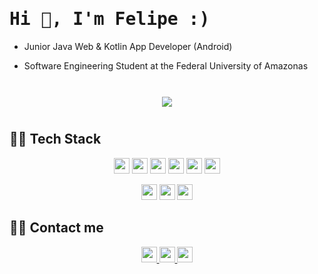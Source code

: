 <h1 align="left"> <samp> Hi 👋, I'm Felipe :)<br/> </h1> 
  
<!-- <p align="center"> 
I am a student of Software Engineering at the Federal University of Amazonas in Brazil, where I am a Junior Fellow in Research Initiation in the area of Data Science and Machine Learning. As an academic and future technology professional, I seek to improve my skills as a data scientist to contribute to DS communities. I'm passionate about technology also develop native Android apps using Kotlin
</p> -->
  
- Junior Java Web & Kotlin App Developer (Android)
<!-- Junior Researcher in Data Sciences at Samsung UFAM Project for Education and Research - SUPER -->
- Software Engineering Student at the Federal University of Amazonas
</br>
  
<div id="main" align="center">
    <img 
        src="https://github-readme-stats.vercel.app/api?username=assuncaofelipe&hide=stars,contribs&count_private=true&show_icons=true"
        style="height: auto; margin-left: 20px; margin-right: 20px; padding: 10px;"/>
</div>

## 👨‍💻 Tech Stack

<p align="center">
  <img src="https://img.shields.io/badge/Python-3766AB?style=flat-square&logo=Python&logoColor=white" height="25"/></a> 
  <img src="https://img.shields.io/badge/C-A8B9CC?style=flat-square&logo=C&logoColor=white" height="25"/></a>
  <img src="https://img.shields.io/badge/Java-E4405F?style=flat-square&logo=Java&logoColor=white" height="25"/></a> 
  <img src="https://img.shields.io/badge/Kotlin-0095D5?style=flat-square&logo=kotlin&logoColor=white" height="25"/>
  <img src="https://img.shields.io/badge/HTML-E34F26?style=flat-square&logo=html5&logoColor=white" height="25"/>
  <img src="https://img.shields.io/badge/CSS-1572B6?style=flat-square&logo=css3&logoColor=white" height="25"/>
</p>

<p align="center">
  <img src="https://img.shields.io/badge/Android-3DDC84?style=flat-square&logo=android&logoColor=white" height="25"/>
<!--  <img src="https://img.shields.io/badge/Spring-6DB33F?style=flat-square&logo=Spring&logoColor=white" height="25"/>
  <img src="https://img.shields.io/badge/JSP-007396?style=flat-square&logo=java&logoColor=white" height="25"/> -->
  <img src="https://img.shields.io/badge/Django-092E20?style=flat-square&logo=Django&logoColor=white" height="25"/></a> 
  <img src="https://img.shields.io/badge/Mysql-E6B91E?style=flat-square&logo=MySql&logoColor=white" height="25"/> 
</p>

<!--
<p align="center">
    <img src="https://img.shields.io/badge/OracleDB-F80000?style=flat-square&logo=oracle&logoColor=white"/>
    <img src="https://img.shields.io/badge/aws-333664?style=flat-square&logo=amazon-aws&logoColor=white"/>
</p>
-->

<!-- BANNER --> 
<!-- <img align='right' src="https://raw.githubusercontent.com/assuncaofelipe/assuncaofelipe/main/images/capas/capa2.png" width="360"> -->

## 🙋‍♂️ Contact me   
<p align="center">
  <a href="https://www.linkedin.com/in/assuncao-felipe/" target="_blank">
        <img src="https://img.shields.io/badge/linkedin-%230077B5.svg?&style=for-the-badge&logo=linkedin&logoColor=white" height="25">
  </a>
  <a href="https://www.instagram.com/diceloss/" target="_blank">
        <img src="https://img.shields.io/badge/instagram-%23E4405F.svg?&style=for-the-badge&logo=instagram&logoColor=white" height="25">
  </a>
  <a href="mailto:felippevassuncao@gmail.com" target="_blank">
        <img src="https://img.shields.io/badge/Gmail-D14836?style=for-the-badge&logo=gmail&logoColor=white&link=https://www.instagram.com/diceloss/" height="25"/>
    </a>
</p>
